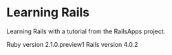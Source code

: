 Learning Rails
==
Learning Rails with a tutorial from the RailsApps project.

Ruby version 2.1.0.preview1
Rails version 4.0.2
